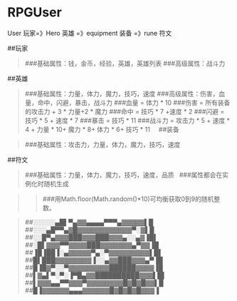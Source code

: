 # RPGUser
User 玩家=》Hero 英雄 =》equipment 装备 =》rune 符文

##玩家

>###基础属性：钱，金币，经验，英雄，英雄列表
>###高级属性：战斗力

##英雄

>###基础属性：力量，体力，魔力，技巧，速度
>###高级属性：伤害，血量，命中，闪避，暴击，战斗力
>###血量 = 体力 * 10
>###伤害 = 所有装备的攻击力 + 3 * 力量+2 * 魔力
>###命中 = 技巧 * 7 +速度 * 2
>###闪避 = 技巧 * 5 + 速度 * 7
>###暴击 = 技巧 * 11
>###战斗力 = 攻击力 * 5 + 速度 * 4 + 力量 * 10+ 魔力 * 8+ 体力 * 6+ 技巧 * 11    
##装备

>###基础属性：攻击力，力量，体力，魔力，技巧，速度 


##符文

>###基础属性：力量，体力，魔力，技巧，速度，品质  
>###属性都会在实例化时随机生成


>>###用Math.floor(Math.random()*10)可均衡获取0到9的随机整数。

>##░░░░░▄█▌▀▄▓▓▄▄▄▄▀▀▀▄▓▓▓▓▓▌█
>##░░░▄█▀▀▄▓█▓▓▓▓▓▓▓▓▓▓▓▓▀░▓▌█
>##░░█▀▄▓▓▓███▓▓▓███▓▓▓▄░░▄▓▐█▌ 
>##░█▌▓▓▓▀▀▓▓▓▓███▓▓▓▓▓▓▓▄▀▓▓▐█
>##▐█▐██▐░▄▓▓▓▓▓▀▄░▀▓▓▓▓▓▓▓▓▓▌█▌
>##█▌███▓▓▓▓▓▓▓▓▐░░▄▓▓███▓▓▓▄▀▐█ 
>##█▐█▓▀░░▀▓▓▓▓▓▓▓▓▓██████▓▓▓▓▐█ 
>##▌▓▄▌▀░▀░▐▀█▄▓▓██████████▓▓▓▌█▌
>##▌▓▓▓▄▄▀▀▓▓▓▀▓▓▓▓▓▓▓▓█▓█▓█▓▓▌█
>##█▐▓▓▓▓▓▓▄▄▄▓▓▓▓▓▓█▓█▓█▓█▓▓▓▐
